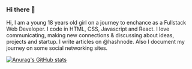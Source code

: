 ### Hi there 👋

Hi, I am a young 18 years old girl on a journey to enchance as a Fullstack Web Developer.
I code in HTML, CSS, Javascript and React.
I love communicating, making new connections & discussing about ideas, projects and startup.
I write articles on @hashnode. 
Also I document my journey on some social networking sites.

[![Anurag's GitHub stats](https://github-readme-stats.vercel.app/api?username=SAYUK09)](https://github.com/anuraghazra/github-readme-stats)
